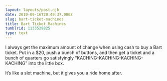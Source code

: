 ```yaml
---
layout: layouts/post.njk
date: 2010-09-16T20:49:37.000Z
slug: bart-ticket-machines
title: Bart Ticket Machines
tumblrid: 1133529825
type: text
---
```

<p>I always get the maximum amount of change when using cash to buy a Bart ticket.  Put in a $20, push a bunch of buttons, and then get a ticket and a bunch of quarters go satisfyingly &ldquo;KACHING-KACHING-KACHING-KACHING&rdquo; into the little box.</p>

<p>It&rsquo;s like a slot machine, but it gives you a ride home after.</p>
